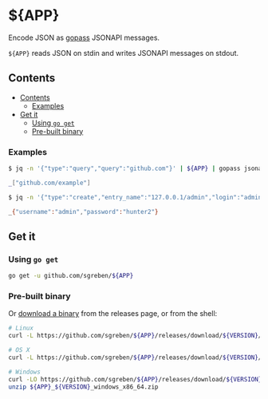 # ${APP}

Encode JSON as [gopass](https://github.com/gopasspw/gopass) JSONAPI messages.

`${APP}` reads JSON on stdin and writes JSONAPI messages on stdout.

## Contents

- [Contents](#contents)
  - [Examples](#examples)
- [Get it](#get-it)
  - [Using `go get`](#using-go-get)
  - [Pre-built binary](#pre-built-binary)

### Examples

```sh
$ jq -n '{"type":"query","query":"github.com"}' | ${APP} | gopass jsonapi listen

_["github.com/example"]
```

```sh
$ jq -n '{"type":"create","entry_name":"127.0.0.1/admin","login":"admin","password":"hunter2"}' | ${APP} | gopass jsonapi listen

_{"username":"admin","password":"hunter2"}
```

## Get it

### Using `go get`

```sh
go get -u github.com/sgreben/${APP}
```

### Pre-built binary

Or [download a binary](https://github.com/sgreben/${APP}/releases/latest) from the releases page, or from the shell:

```sh
# Linux
curl -L https://github.com/sgreben/${APP}/releases/download/${VERSION}/${APP}_${VERSION}_linux_x86_64.tar.gz | tar xz

# OS X
curl -L https://github.com/sgreben/${APP}/releases/download/${VERSION}/${APP}_${VERSION}_osx_x86_64.tar.gz | tar xz

# Windows
curl -LO https://github.com/sgreben/${APP}/releases/download/${VERSION}/${APP}_${VERSION}_windows_x86_64.zip
unzip ${APP}_${VERSION}_windows_x86_64.zip
```
